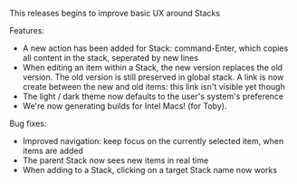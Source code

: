 
This releases begins to improve basic UX around Stacks

Features:

- A new action has been added for Stack: command-Enter, which copies all content in the stack, seperated by new lines
- When editing an item within a Stack, the new version replaces the old version. The old version is still preserved in global stack. A link is now create between the new and old items: this link isn't visible yet though
- The light / dark theme now defaults to the user's system's preference
- We're now generating builds for Intel Macs! (for Toby).

Bug fixes:

- Improved navigation: keep focus on the currently selected item, when items are added
- The parent Stack now sees new items in real time
- When adding to a Stack, clicking on a target Stack name now works
